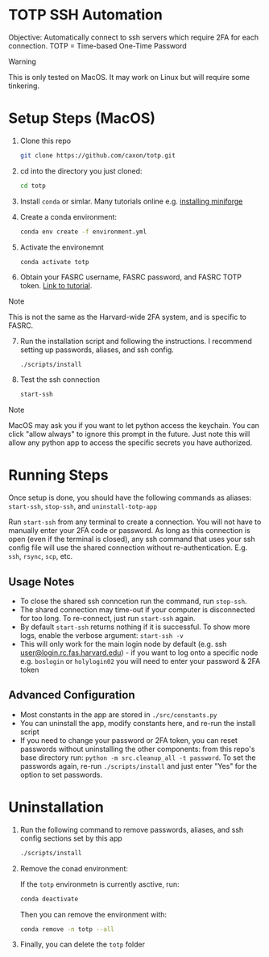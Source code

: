 # TOTP SSH Automation

Objective: Automatically connect to ssh servers which require 2FA for each connection.
TOTP = Time-based One-Time Password

> [!WARNING] 
> This is only tested on MacOS. It may work on Linux but will require some tinkering.

# Setup Steps (MacOS)

1. Clone this repo

    ```bash
    git clone https://github.com/caxon/totp.git
    ```

2. cd into the directory you just cloned: 

    ```bash
    cd totp
    ```

3. Install `conda` or simlar. Many tutorials online e.g. [installing miniforge](https://github.com/conda-forge/miniforge?tab=readme-ov-file#unix-like-platforms-mac-os--linux)

4. Create a conda environment:

    ```bash
    conda env create -f environment.yml
    ```
5. Activate the environemnt 
    ```
    conda activate totp
    ```
6. Obtain your FASRC username, FASRC password, and FASRC TOTP token. [Link to tutorial](./docs/OBTAIN_FASRC_TOKEN.md).

> [!NOTE]
> This is not the same as the Harvard-wide 2FA system, and is specific to FASRC.

7. Run the installation script and following the instructions. I recommend setting up passwords, aliases, and ssh config.

    ```bash
    ./scripts/install
    ```

8. Test the ssh connection
   ```bash
   start-ssh
   ```

> [!NOTE] 
> MacOS may ask you if you want to let python access the keychain. You can click "allow always" to ignore this prompt in the future. Just note this will allow any python app to access the specific secrets you have authorized.


# Running Steps

Once setup is done, you should have the following commands as aliases: `start-ssh`, `stop-ssh`, and `uninstall-totp-app`

Run `start-ssh` from any terminal to create a connection. You will not have to manually enter your 2FA code or password. As long as this connection is open (even if the terminal is closed), any ssh command that uses your ssh config file will use the shared connection without re-authentication. 
E.g. `ssh`, `rsync`, `scp`, etc.

## Usage Notes

* To close the shared ssh conncetion run the command, run `stop-ssh`.
* The shared connection may time-out if your computer is disconnected for too long. To re-connect, just run `start-ssh` again.
* By default `start-ssh` returns nothing if it is successful. To show more logs, enable the verbose argument: `start-ssh -v`
* This will only work for the main login node by default (e.g. ssh user@login.rc.fas.harvard.edu) - if you want to log onto a specific node e.g. `boslogin` or `holylogin02` you will need to enter your password & 2FA token 

## Advanced Configuration

* Most constants in the app are stored in `./src/constants.py`
* You can uninstall the app, modify constants here, and re-run the install script
* If you need to change your password or 2FA token, you can reset passwords without uninstalling the other components: from this repo's base directory run: `python -m src.cleanup_all -t password`. To set the passwords again, re-run `./scripts/install` and just enter "Yes" for the option to set passwords.

# Uninstallation

1. Run the following command to remove passwords, aliases, and ssh config sections set by this app

    ```bash
    ./scripts/install
    ```

2. Remove the conad environment:

    If the `totp` environmetn is currently asctive, run:

    ```bash
    conda deactivate
    ```

    Then you can remove the environment with:
    ```bash
    conda remove -n totp --all
    ```

3. Finally, you can delete the `totp` folder
